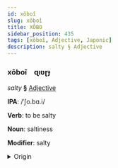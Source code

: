 ```yaml
---
id: xôboî
slug: xôboî
title: XÔBO
sidebar_position: 435
tags: [xôboî, Adjective, Japonic]
description: salty § Adjective
---
```


### xôboî&emsp;<span kind="abugida">ɋıʋɽɟ</span>

*salty* **§** [Adjective](../../tags/Adjective)

**IPA**: /ˈʃo.bɑ.i/

**Verb**: to be salty

**Noun**: saltiness

**Modifier**: salty

<details>
    <summary>Origin</summary>
    Japanese 塩っぱい shoppai [ɕo̞p̚pa̠i]<br/>
    <em>Japonic Language Family</em>
</details>